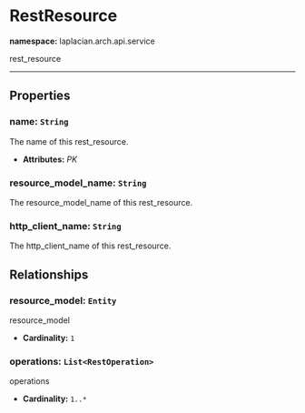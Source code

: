 # **RestResource**
**namespace:** laplacian.arch.api.service

rest_resource



---

## Properties

### name: `String`
The name of this rest_resource.
- **Attributes:** *PK*

### resource_model_name: `String`
The resource_model_name of this rest_resource.

### http_client_name: `String`
The http_client_name of this rest_resource.

## Relationships

### resource_model: `Entity`
resource_model
- **Cardinality:** `1`

### operations: `List<RestOperation>`
operations
- **Cardinality:** `1..*`